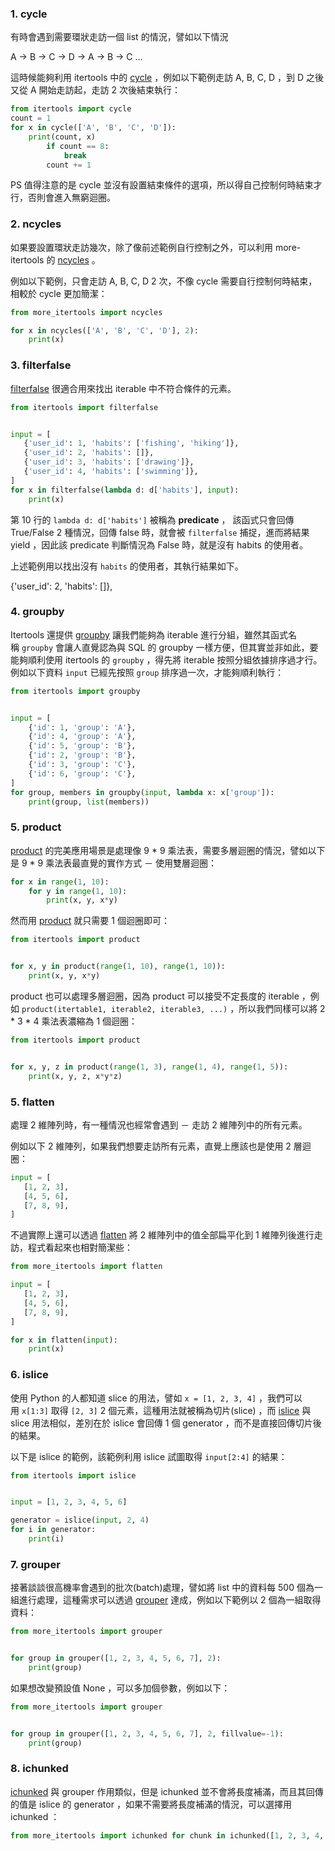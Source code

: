

### 1. cycle

有時會遇到需要環狀走訪一個 list 的情況，譬如以下情況

A -> B -> C -> D -> A -> B -> C …

這時候能夠利用 itertools 中的 [cycle](https://docs.python.org/3/library/itertools.html#itertools.cycle) ，例如以下範例走訪 A, B, C, D ，到 D 之後又從 A 開始走訪起，走訪 2 次後結束執行：

``` python
from itertools import cycle   
count = 1 
for x in cycle(['A', 'B', 'C', 'D']):     
	print(count, x)     
		if count == 8:         
			break     
		count += 1
```
PS 值得注意的是 cycle 並沒有設置結束條件的選項，所以得自己控制何時結束才行，否則會進入無窮迴圈。

### 2. ncycles

如果要設置環狀走訪幾次，除了像前述範例自行控制之外，可以利用 more-itertools 的 [ncycles](https://more-itertools.readthedocs.io/en/stable/api.html#more_itertools.ncycles) 。

例如以下範例，只會走訪 A, B, C, D 2 次，不像 cycle 需要自行控制何時結束，相較於 cycle 更加簡潔：
```python
from more_itertools import ncycles

for x in ncycles(['A', 'B', 'C', 'D'], 2):
    print(x)
```

### 3. filterfalse

[filterfalse](https://docs.python.org/3/library/itertools.html#itertools.filterfalse) 很適合用來找出 iterable 中不符合條件的元素。
```python
from itertools import filterfalse


input = [
   {'user_id': 1, 'habits': ['fishing', 'hiking']},
   {'user_id': 2, 'habits': []},
   {'user_id': 3, 'habits': ['drawing']},
   {'user_id': 4, 'habits': ['swimming']},
]
for x in filterfalse(lambda d: d['habits'], input):
    print(x)
```

第 10 行的 `lambda d: d['habits']` 被稱為 **predicate** ， 該函式只會回傳 True/False 2 種情況，回傳 false 時，就會被 `filterfalse` 捕捉，進而將結果 yield ，因此該 predicate 判斷情況為 False 時，就是沒有 habits 的使用者。

上述範例用以找出沒有 `habits` 的使用者，其執行結果如下。

{'user_id': 2, 'habits': []},

### 4. groupby

Itertools 還提供 [groupby](https://docs.python.org/3/library/itertools.html#itertools.groupby) 讓我們能夠為 iterable 進行分組，雖然其函式名稱 `groupby` 會讓人直覺認為與 SQL 的 groupby 一樣方便，但其實並非如此，要能夠順利使用 itertools 的 `groupby` ，得先將 iterable 按照分組依據排序過才行。例如以下資料 `input` 已經先按照 `group` 排序過一次，才能夠順利執行：
```python
from itertools import groupby


input = [
    {'id': 1, 'group': 'A'},
    {'id': 4, 'group': 'A'},
    {'id': 5, 'group': 'B'},
    {'id': 2, 'group': 'B'},
    {'id': 3, 'group': 'C'},
    {'id': 6, 'group': 'C'},
]
for group, members in groupby(input, lambda x: x['group']):
    print(group, list(members))
```

### 5. product

[product](https://docs.python.org/3/library/itertools.html#itertools.product) 的完美應用場景是處理像 9 * 9 乘法表，需要多層迴圈的情況，譬如以下是 9 * 9 乘法表最直覺的實作方式 － 使用雙層迴圈：

```python
for x in range(1, 10):
    for y in range(1, 10):
        print(x, y, x*y)
```

然而用 [product](https://docs.python.org/3/library/itertools.html#itertools.product) 就只需要 1 個迴圈即可：

```python
from itertools import product


for x, y in product(range(1, 10), range(1, 10)):
    print(x, y, x*y)
```

product 也可以處理多層迴圈，因為 product 可以接受不定長度的 iterable ，例如 `product(itertable1, iterable2, iterable3, ...)` ，所以我們同樣可以將 2 * 3 * 4 乘法表濃縮為 1 個迴圈：

```python
from itertools import product


for x, y, z in product(range(1, 3), range(1, 4), range(1, 5)):
    print(x, y, z, x*y*z)
```

### 5. flatten
處理 2 維陣列時，有一種情況也經常會遇到 － 走訪 2 維陣列中的所有元素。

例如以下 2 維陣列，如果我們想要走訪所有元素，直覺上應該也是使用 2 層迴圈：
```python
input = [
   [1, 2, 3],
   [4, 5, 6],
   [7, 8, 9],
]
```

不過實際上還可以透過 [flatten](https://myapollo.com.tw/blog/python-itertools-more-itertools/flatten) 將 2 維陣列中的值全部扁平化到 1 維陣列後進行走訪，程式看起來也相對簡潔些：

```python
from more_itertools import flatten

input = [
   [1, 2, 3],
   [4, 5, 6],
   [7, 8, 9],
]

for x in flatten(input):
    print(x)
```

### 6. islice

使用 Python 的人都知道 slice 的用法，譬如 `x = [1, 2, 3, 4]` ，我們可以用 `x[1:3]` 取得 `[2, 3]` 2 個元素，這種用法就被稱為切片(slice) ，而 [islice](https://docs.python.org/3/library/itertools.html#itertools.islice) 與 slice 用法相似，差別在於 islice 會回傳 1 個 generator ，而不是直接回傳切片後的結果。

以下是 islice 的範例，該範例利用 islice 試圖取得 `input[2:4]` 的結果：
```python
from itertools import islice


input = [1, 2, 3, 4, 5, 6]

generator = islice(input, 2, 4)
for i in generator:
    print(i)
```

### 7.  grouper

接著談談很高機率會遇到的批次(batch)處理，譬如將 list 中的資料每 500 個為一組進行處理，這種需求可以透過 [grouper](https://more-itertools.readthedocs.io/en/stable/api.html#more_itertools.grouper) 達成，例如以下範例以 2 個為一組取得資料：
```python
from more_itertools import grouper


for group in grouper([1, 2, 3, 4, 5, 6, 7], 2):
    print(group)
```

如果想改變預設值 None ，可以多加個參數，例如以下：
```python
from more_itertools import grouper


for group in grouper([1, 2, 3, 4, 5, 6, 7], 2, fillvalue=-1):
    print(group)
```

### 8. ichunked

[ichunked](https://more-itertools.readthedocs.io/en/stable/api.html#more_itertools.ichunked) 與 grouper 作用類似，但是 ichunked 並不會將長度補滿，而且其回傳的值是 islice 的 generator ，如果不需要將長度補滿的情況，可以選擇用 ichunked ：
```python
from more_itertools import ichunked for chunk in ichunked([1, 2, 3, 4, 5, 6, 7], 2): print(chunk, list(chunk))
```
